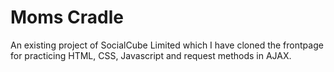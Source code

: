 # Moms Cradle
 An existing project of SocialCube Limited which  I have cloned the frontpage for practicing HTML, CSS, Javascript and request methods in AJAX. 
